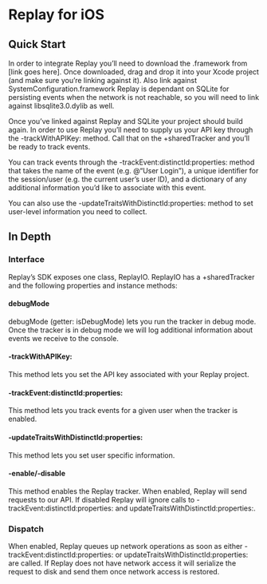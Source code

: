 # Replay for iOS

## Quick Start

In order to integrate Replay you’ll need to download the .framework from [link goes here]. Once downloaded, drag and drop it into your Xcode project (and make sure you’re linking against it). Also link against SystemConfiguration.framework Replay is dependant on SQLite for persisting events when the network is not reachable, so you will need to link against libsqlite3.0.dylib as well.

Once you’ve linked against Replay and SQLite your project should build again. In order to use Replay you’ll need to supply us your API key through the -trackWithAPIKey: method. Call that on the +sharedTracker and you’ll be ready to track events.

You can track events through the -trackEvent:distinctId:properties: method that takes the name of the event (e.g. @“User Login”), a unique identifier for the session/user (e.g. the current user’s user ID), and a dictionary of any additional information you’d like to associate with this event.

You can also use the -updateTraitsWithDistinctId:properties: method to set user-level information you need to collect.

## In Depth

### Interface

Replay’s SDK exposes one class, ReplayIO. ReplayIO has a +sharedTracker and the following properties and instance methods:

#### debugMode

debugMode (getter: isDebugMode) lets you run the tracker in debug mode. Once the tracker is in debug mode we will log additional information about events we receive to the console.

#### -trackWithAPIKey:

This method lets you set the API key associated with your Replay project.

#### -trackEvent:distinctId:properties:

This method lets you track events for a given user when the tracker is enabled.

#### -updateTraitsWithDistinctId:properties: 

This method lets you set user specific information.

#### -enable/-disable

This method enables the Replay tracker. When enabled, Replay will send requests to our API. If disabled Replay will ignore calls to -trackEvent:distinctId:properties: and updateTraitsWithDistinctId:properties:.

### Dispatch

When enabled, Replay queues up network operations as soon as either -trackEvent:distinctId:properties: or updateTraitsWithDistinctId:properties: are called. If Replay does not have network access it will serialize the request to disk and send them once network access is restored. 